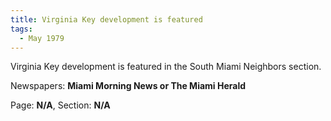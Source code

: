 ```yaml
---  
title: Virginia Key development is featured  
tags:  
  - May 1979  
---  
```

  
Virginia Key development is featured in the South Miami Neighbors section.  
  
Newspapers: **Miami Morning News or The Miami Herald**  
  
Page: **N/A**, Section: **N/A** 
